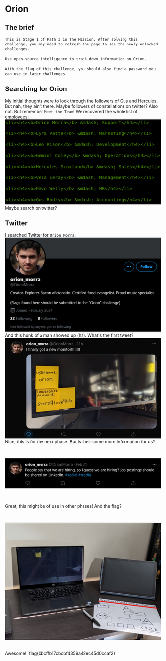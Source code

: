 # Orion

## The brief

```
This is Stage 1 of Path 3 in The Mission. After solving this challenge, you may need to refresh the page to see the newly unlocked challenges.

Use open-source intelligence to track down information on Orion.

With the flag of this challenge, you should also find a password you can use in later challenges.
```

## Searching for Orion

My initial thoughts were to look through the followers of Gus and Hercules. But nah, they ain't there. Maybe followers of constellations on twitter? Also not. But remember `Meet the Team`! We recovered the whole list of employees:
</br>
![team](./team.png)
</br>
Maybe search on twitter?

## Twitter

I searched Twitter for `Orion Morra`:
</br>
![orion](./twitter.png)
</br>
And this hunk of a man showed up (ha). What's the first tweet?
</br>
![creds](./creds.png)
</br>
Nice, this is for the next phase. But is their some more information for us?

</br>

![hint](./hint.png)

</br>

Great, this might be of use in other phases! And the flag?

</br>

![flag](./flag.png)

</br>
Awesome! `flag{0bcffb17cbcbf4359a42ec45d0ccaf2}`